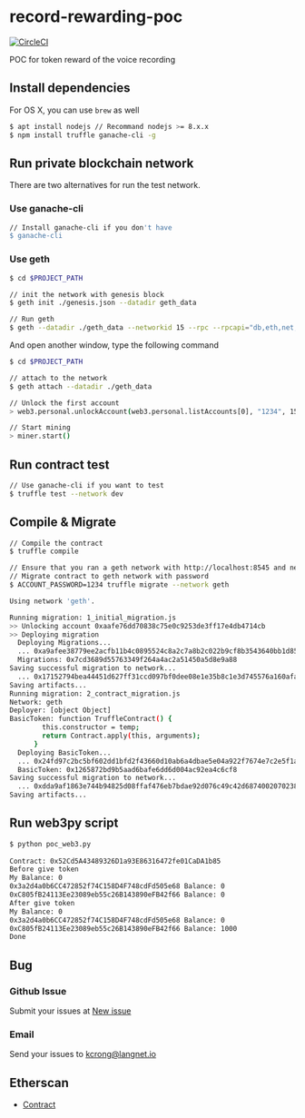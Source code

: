 # record-rewarding-poc 
[![CircleCI](https://circleci.com/gh/LanguageNetwork/record-rewarding-poc/tree/master.svg?style=svg)](https://circleci.com/gh/LanguageNetwork/record-rewarding-poc)

POC for token reward of the voice recording 

## Install dependencies

For OS X, you can use `brew` as well
```bash
$ apt install nodejs // Recommand nodejs >= 8.x.x
$ npm install truffle ganache-cli -g
```

## Run private blockchain network
There are two alternatives for run the test network.

### Use ganache-cli
```bash
// Install ganache-cli if you don't have
$ ganache-cli
```

### Use geth
```bash  
$ cd $PROJECT_PATH

// init the network with genesis block
$ geth init ./genesis.json --datadir geth_data

// Run geth 
$ geth --datadir ./geth_data --networkid 15 --rpc --rpcapi="db,eth,net,web3,personal,web3" --verbosity 3
```

And open another window, type the following command

```bash
$ cd $PROJECT_PATH

// attach to the network
$ geth attach --datadir ./geth_data

// Unlock the first account
> web3.personal.unlockAccount(web3.personal.listAccounts[0], "1234", 15000);

// Start mining
> miner.start()
```

## Run contract test
```bash
// Use ganache-cli if you want to test
$ truffle test --network dev
```

## Compile & Migrate
```bash
// Compile the contract
$ truffle compile

// Ensure that you ran a geth network with http://localhost:8545 and network id should be 15
// Migrate contract to geth network with password
$ ACCOUNT_PASSWORD=1234 truffle migrate --network geth

Using network 'geth'.

Running migration: 1_initial_migration.js
>> Unlocking account 0xaafe76dd70838c75e0c9253de3ff17e4db4714cb
>> Deploying migration
  Deploying Migrations...
  ... 0xa9afee38779ee2acfb11b4c0895524c8a2c7a8b2c022b9cf8b3543640bb1d851
  Migrations: 0x7cd3689d55763349f264a4ac2a51450a5d8e9a88
Saving successful migration to network...
  ... 0x17152794bea44451d627ff31ccd097bf0dee08e1e35b8c1e3d745576a160afa9
Saving artifacts...
Running migration: 2_contract_migration.js
Network: geth
Deployer: [object Object]
BasicToken: function TruffleContract() {
        this.constructor = temp;
        return Contract.apply(this, arguments);
      }
  Deploying BasicToken...
  ... 0x24fd97c2bc5bf602dd1bfd2f43660d10ab6a4dbae5e04a922f7674e7c2e5f1a5
  BasicToken: 0x1265872bd9b5aad6bafe6dd6d004ac92ea4c6cf8
Saving successful migration to network...
  ... 0xdda9af1863e744b94825d08ffaf476eb7bdae92d076c49c42d6874002070238a
Saving artifacts...
```

## Run web3py script
```bash
$ python poc_web3.py       
  
Contract: 0x52Cd5A43489326D1a93E86316472fe01CaDA1b85
Before give token
My Balance: 0
0x3a2d4a0b6CC472852f74C158D4F748cdFd505e68 Balance: 0
0xC805fB24113Ee23089eb55c26B143890eFB42f66 Balance: 0
After give token
My Balance: 0
0x3a2d4a0b6CC472852f74C158D4F748cdFd505e68 Balance: 0
0xC805fB24113Ee23089eb55c26B143890eFB42f66 Balance: 1000
Done
```

## Bug
### Github Issue
Submit your issues at [New issue](https://github.com/LanguageNetwork/record-rewarding-poc/issues/new)

### Email
Send your issues to [kcrong@langnet.io](mailto:kcrong@langnet.io)


## Etherscan
- [Contract](https://ropsten.etherscan.io/address/0xb5c06482224aeeab84adcbe79574efe135feb4bd)

